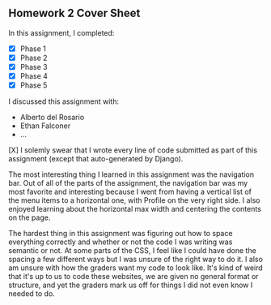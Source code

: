 Homework 2 Cover Sheet
----------------------

In this assignment, I completed:

- [X] Phase 1
- [X] Phase 2
- [X] Phase 3
- [X] Phase 4
- [X] Phase 5

I discussed this assignment with:

- Alberto del Rosario
- Ethan Falconer
- ...

[X] I solemly swear that I wrote every line of code submitted as part
of this assignment (except that auto-generated by Django).

The most interesting thing I learned in this assignment was the navigation bar. Out of all of the parts of the assignment, the navigation bar was my most favorite and interesting because I went from having a vertical list of the menu items to a horizontal one, with Profile on the very right side. I also enjoyed learning about the horizontal max width and centering the contents on the page.

The hardest thing in this assignment was figuring out how to space everything correctly and whether or not the code I was writing was semantic or not. At some parts of the CSS, I feel like I could have done the spacing a few different ways but I was unsure of the right way to do it. I also am unsure with how the graders want my code to look like. It's kind of weird that it's up to us to code these websites, we are given no general format or structure, and yet the graders mark us off for things I did not even know I needed to do.